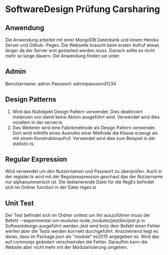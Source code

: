 # SoftwareDesign Prüfung Carsharing

## Anwendung
Die Anwendung arbeitet mit einer MongoDB Datenbank und einem Heroku Server und Github- Pages. Die Webseite braucht beim ersten Aufruf etwas länger da der Server erst gestarted werden muss. Danach sollte es nicht mehr so lange dauern.
Die Anwendung finden sie unter:

## Admin
Benutzername: admin
Passwort: adminpassword1234

## Design Patterns
1. Wird das Nullobjekt Design Pattern verwendet. Dies deaktiviert Instanzen von damit keine Aktion ausgeführt wird. Verwendet wird dies vorallem in der server.ts
2. Des Weiteren wird eine Fabrikmethode als Design Pattern verwendet. Dort wird mithilfe eines Ausrufes einer Methode die Klasse erzeugt als mit einem Konstruktoraufruf. Verwendet wird dies zum Beispiel in der statistic.ts

## Regular Expression
Wird verwendet um den Nutzernamen und Passwort zu überprüfen. Auch in der register.ts wird mit der Regularexpression geschaut das der Nutzername nur alphanummerisch ist. Die deklarierende Datei für die RegEx befindet sich im Ordner function in der Datei regex.ts

## Unit Test
Der Test befindet sich im Ordner unitest um ihn auszuführen muss der Befehl --experimental-vm-modules node_modules/jest/bin/jest.js in Softwaredesign ausgeführt werden.Jest wird trotz dem Befehl einen Fehler werfen aber die Tests werden korrrekt durchgeführt. Anscheinend liegt es daran, dass im Package.json als "module" es2015 angegeben ist. Wird das auf commonjs geändert verschwinden die Fehler. Daraufhin kann die Website aber nicht mehr mit der Modularisierung umgehen.
